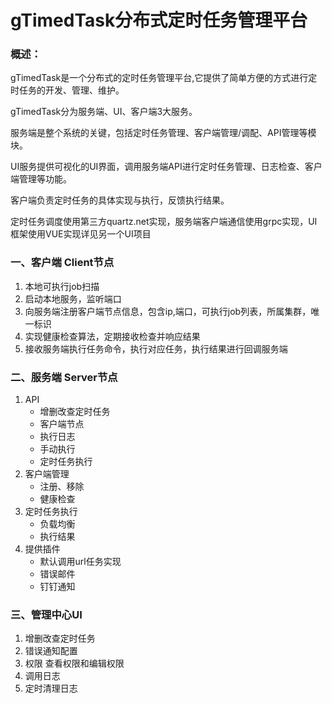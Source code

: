 
# gTimedTask分布式定时任务管理平台
 ### 概述：
gTimedTask是一个分布式的定时任务管理平台,它提供了简单方便的方式进行定时任务的开发、管理、维护。

gTimedTask分为服务端、UI、客户端3大服务。

服务端是整个系统的关键，包括定时任务管理、客户端管理/调配、API管理等模块。

UI服务提供可视化的UI界面，调用服务端API进行定时任务管理、日志检查、客户端管理等功能。

客户端负责定时任务的具体实现与执行，反馈执行结果。

定时任务调度使用第三方quartz.net实现，服务端客户端通信使用grpc实现，UI框架使用VUE实现详见另一个UI项目
### 一、客户端 Client节点
1. 本地可执行job扫描
2. 启动本地服务，监听端口
3. 向服务端注册客户端节点信息，包含ip,端口，可执行job列表，所属集群，唯一标识
4. 实现健康检查算法，定期接收检查并响应结果
5. 接收服务端执行任务命令，执行对应任务，执行结果进行回调服务端
   
  
### 二、服务端 Server节点
1. API
   - 增删改查定时任务
   - 客户端节点
   - 执行日志
   - 手动执行
   - 定时任务执行
2. 客户端管理
   - 注册、移除
   - 健康检查
3. 定时任务执行
   - 负载均衡
   - 执行结果
4. 提供插件
   - 默认调用url任务实现
   - 错误邮件
   - 钉钉通知
  
### 三、管理中心UI
1.   增删改查定时任务
2.   错误通知配置
3.   权限 查看权限和编辑权限
4.  调用日志
5.  定时清理日志
	